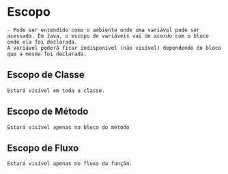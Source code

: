 # Escopo
    - Pode ser entendido como o ambiente onde uma variável pode ser acessada. Em Java, o escopo de variáveis vai de acordo com o bloco onde ela foi declarada.
    A variável poderá ficar indisponível (não visível) dependendo do bloco que a mesma foi declarada.


## Escopo de Classe
    Estará visível em toda a classe.

## Escopo de Método
    Estará visível apenas no bloco do método

## Escopo de Fluxo
    Estará visível apenas no fluxo da função.
